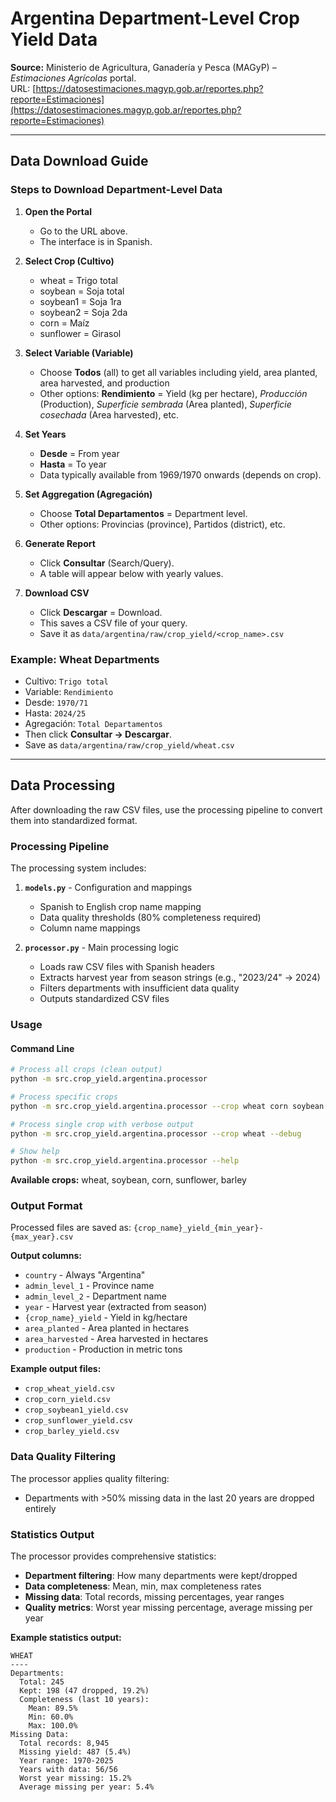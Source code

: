# Argentina Department-Level Crop Yield Data

**Source:** Ministerio de Agricultura, Ganadería y Pesca (MAGyP) – *Estimaciones Agrícolas* portal.  
URL: [https://datosestimaciones.magyp.gob.ar/reportes.php?reporte=Estimaciones](https://datosestimaciones.magyp.gob.ar/reportes.php?reporte=Estimaciones)

---

## Data Download Guide

### Steps to Download Department-Level Data

1. **Open the Portal**
   - Go to the URL above.  
   - The interface is in Spanish.

2. **Select Crop (Cultivo)**
   - wheat = Trigo total
   - soybean = Soja total
   - soybean1 = Soja 1ra
   - soybean2 = Soja 2da
   - corn = Maíz
   - sunflower = Girasol

3. **Select Variable (Variable)**
   - Choose **Todos** (all) to get all variables including yield, area planted, area harvested, and production
   - Other options: **Rendimiento** = Yield (kg per hectare), *Producción* (Production), *Superficie sembrada* (Area planted), *Superficie cosechada* (Area harvested), etc.

4. **Set Years**
   - **Desde** = From year  
   - **Hasta** = To year  
   - Data typically available from 1969/1970 onwards (depends on crop).

5. **Set Aggregation (Agregación)**
   - Choose **Total Departamentos** = Department level.  
   - Other options: Provincias (province), Partidos (district), etc.

6. **Generate Report**
   - Click **Consultar** (Search/Query).  
   - A table will appear below with yearly values.

7. **Download CSV**
   - Click **Descargar** = Download.  
   - This saves a CSV file of your query.
   - Save it as `data/argentina/raw/crop_yield/<crop_name>.csv`

### Example: Wheat Departments
- Cultivo: `Trigo total`  
- Variable: `Rendimiento`  
- Desde: `1970/71`  
- Hasta: `2024/25`  
- Agregación: `Total Departamentos`  
- Then click **Consultar → Descargar**.
- Save as `data/argentina/raw/crop_yield/wheat.csv`

---

## Data Processing

After downloading the raw CSV files, use the processing pipeline to convert them into standardized format.

### Processing Pipeline

The processing system includes:

1. **`models.py`** - Configuration and mappings
   - Spanish to English crop name mapping
   - Data quality thresholds (80% completeness required)
   - Column name mappings

2. **`processor.py`** - Main processing logic
   - Loads raw CSV files with Spanish headers
   - Extracts harvest year from season strings (e.g., "2023/24" → 2024)
   - Filters departments with insufficient data quality
   - Outputs standardized CSV files

### Usage

#### Command Line
```bash
# Process all crops (clean output)
python -m src.crop_yield.argentina.processor

# Process specific crops
python -m src.crop_yield.argentina.processor --crop wheat corn soybean

# Process single crop with verbose output
python -m src.crop_yield.argentina.processor --crop wheat --debug

# Show help
python -m src.crop_yield.argentina.processor --help
```

**Available crops:** wheat, soybean, corn, sunflower, barley

### Output Format

Processed files are saved as: `{crop_name}_yield_{min_year}-{max_year}.csv`

**Output columns:**
- `country` - Always "Argentina"
- `admin_level_1` - Province name
- `admin_level_2` - Department name  
- `year` - Harvest year (extracted from season)
- `{crop_name}_yield` - Yield in kg/hectare
- `area_planted` - Area planted in hectares
- `area_harvested` - Area harvested in hectares
- `production` - Production in metric tons

**Example output files:**
- `crop_wheat_yield.csv`
- `crop_corn_yield.csv`
- `crop_soybean1_yield.csv`
- `crop_sunflower_yield.csv`
- `crop_barley_yield.csv`

### Data Quality Filtering

The processor applies quality filtering:

- Departments with >50% missing data in the last 20 years are dropped entirely

### Statistics Output

The processor provides comprehensive statistics:

- **Department filtering**: How many departments were kept/dropped
- **Data completeness**: Mean, min, max completeness rates
- **Missing data**: Total records, missing percentages, year ranges
- **Quality metrics**: Worst year missing percentage, average missing per year

**Example statistics output:**
```
WHEAT
----
Departments:
  Total: 245
  Kept: 198 (47 dropped, 19.2%)
  Completeness (last 10 years):
    Mean: 89.5%
    Min: 60.0%
    Max: 100.0%
Missing Data:
  Total records: 8,945
  Missing yield: 487 (5.4%)
  Year range: 1970-2025
  Years with data: 56/56
  Worst year missing: 15.2%
  Average missing per year: 5.4%
```